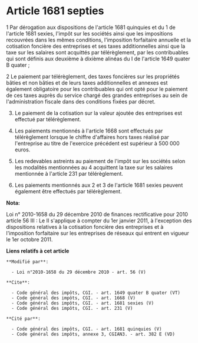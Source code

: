 # Article 1681 septies

1 Par dérogation aux dispositions de l'article 1681 quinquies et du 1 de l'article 1681 sexies, l'impôt sur les sociétés
ainsi que les impositions recouvrées dans les mêmes conditions, l'imposition forfaitaire annuelle et la cotisation foncière
des entreprises et ses taxes additionnelles ainsi que la taxe sur les salaires sont acquittés par télérèglement, par les
contribuables qui sont définis aux deuxième à dixième alinéas du I de l'article 1649 quater B quater ; 

2 Le paiement par télérèglement, des taxes foncières sur les propriétés bâties et non bâties et de leurs taxes additionnelles
et annexes est également obligatoire pour les contribuables qui ont opté pour le paiement de ces taxes auprès du service
chargé des grandes entreprises au sein de l'administration fiscale dans des conditions fixées par décret. 

3. Le paiement de la cotisation sur la valeur ajoutée des entreprises est effectué par télérèglement. 

4. Les paiements mentionnés à l'article 1668 sont effectués par télérèglement lorsque le chiffre d'affaires hors taxes
réalisé par l'entreprise au titre de l'exercice précédent est supérieur à 500 000 euros. 

5. Les redevables astreints au paiement de l'impôt sur les sociétés selon les modalités mentionnées au 4 acquittent la taxe
sur les salaires mentionnée à l'article 231 par télérèglement. 

6. Les paiements mentionnés aux 2 et 3 de l'article 1681 sexies peuvent également être effectués par télérèglement.

**Nota:**

Loi n° 2010-1658 du 29 décembre 2010 de finances rectificative pour 2010 article 56 III : Le II s'applique à compter du 1er
janvier 2011, à l'exception des dispositions relatives à la cotisation foncière des entreprises et à l'imposition forfaitaire
sur les entreprises de réseaux qui entrent en vigueur le 1er octobre 2011.

**Liens relatifs à cet article**

	**Modifié par**:

	  - Loi n°2010-1658 du 29 décembre 2010 - art. 56 (V)

	**Cite**:

	  - Code général des impôts, CGI. - art. 1649 quater B quater (VT)
	  - Code général des impôts, CGI. - art. 1668 (V)
	  - Code général des impôts, CGI. - art. 1681 sexies (V)
	  - Code général des impôts, CGI. - art. 231 (V)

	**Cité par**:

	  - Code général des impôts, CGI. - art. 1681 quinquies (V)
	  - Code général des impôts, annexe 3, CGIAN3. - art. 382 E (VD)
